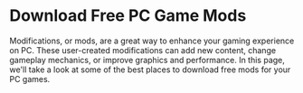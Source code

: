 # Download Free PC Game Mods

Modifications, or mods, are a great way to enhance your gaming experience on PC. These user-created modifications can add new content, change gameplay mechanics, or improve graphics and performance. In this page, we'll take a look at some of the best places to download free mods for your PC games.
